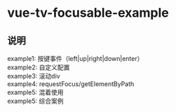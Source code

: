 # vue-tv-focusable-example

## 说明
example1:  按键事件（left|up|right|down|enter）    
example2:  自定义配置    
example3:  滚动div    
example4:  requestFocus/getElementByPath    
example5:  混着使用    
example5:  综合案例

